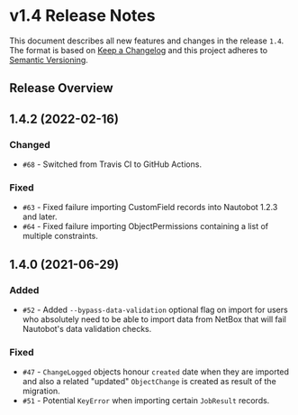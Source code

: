 # v1.4 Release Notes

This document describes all new features and changes in the release `1.4`. The format is based on [Keep a Changelog](https://keepachangelog.com/en/1.0.0/) and this project adheres to [Semantic Versioning](https://semver.org/spec/v2.0.0.html).

## Release Overview

## 1.4.2 (2022-02-16)

### Changed

- `#68` - Switched from Travis CI to GitHub Actions.

### Fixed

- `#63` - Fixed failure importing CustomField records into Nautobot 1.2.3 and later.
- `#64` - Fixed failure importing ObjectPermissions containing a list of multiple constraints.

## 1.4.0 (2021-06-29)

### Added

- `#52` - Added `--bypass-data-validation` optional flag on import for users who absolutely need to be able to import data from NetBox that will fail Nautobot's data validation checks.

### Fixed

- `#47` - `ChangeLogged` objects honour `created` date when they are imported and also a related "updated" `ObjectChange` is created as result of the migration.
- `#51` - Potential `KeyError` when importing certain `JobResult` records.
